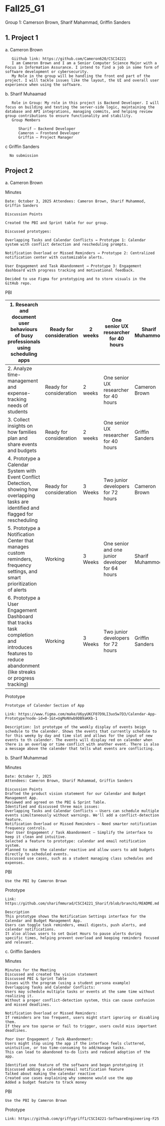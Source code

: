 # Fall25_G1
Group 1: Camerson Brown, Sharif Mahammad, Griffin Sanders

## 1. Project 1

  a. Cameron Brown

       Giithub link: https://github.com/Cameron620/CSCI4221
       I am Cameron Brown and I am a Senior Computer Science Major with a Focus in Information Assurance. I intend to find a job in some form of software development or cybersecurity. 
       My Role in the group will be handling the front end part of the project. I will tackle issues like the layout, the UI and overall user experience when using the software.

  b. Sharif Muhaamad 
  
       Role in Group: My role in this project is Backend Developer. I will focus on building and testing the server-side logic, maintaining the database and API integrations, managing commits, and helping review group contributions to ensure functionality and stability.
       Group Members
   
          Sharif – Backend Developer
          Cameron – Frontend Developer
          Griffin – Project Manager

  c Griffin Sanders

      No submission


## Project 2

a. Cameron Brown

  Minutes

    Date: October 3, 2025 Attendees: Cameron Brown, Sharif Muhammod, Griffin Sanders

    Discussion Points
    
    Created the PBI and Sprint table for our group.
    
    Discussed prototypes:
    
    Overlapping Tasks and Calendar Conflicts → Prototype 1: Calendar system with conflict detection and rescheduling prompts.
    
    Notification Overload or Missed Reminders → Prototype 2: Centralized notification center with customizable alerts.
    
    User Engagement and Task Abandonment → Prototype 3: Engagement dashboard with progress tracking and motivational feedback.
    
    Decided to use Figma for prototyping and to store visuals in the GitHub repo.

  PBI

  | 1. Research and document user behaviours of busy professionals using scheduling apps                                                                   | Ready for consideration | 2 weeks | One senior UX researcher for 40 hours            | Sharif Muhammod | Cameron Brown   |
|--------------------------------------------------------------------------------------------------------------------------------------------------------|-------------------------|---------|--------------------------------------------------|-----------------|-----------------|
| 2. Analyze time-management and expense-tracking needs of students                                                                                      | Ready for consideration | 2 weeks | One senior UX researcher for 40 hours            | Cameron Brown   | Griffin Sanders |
| 3. Collect insights on how families plan and share events and budgets                                                                                  | Ready for consideration | 2 weeks | One senior UX researcher for 40 hours            | Griffin Sanders | Sharif Muhammod |
| 4. Prototype a Calendar System with Event Conflict Detection, showing how overlapping tasks are identified and flagged for rescheduling                | Ready for consideration | 3 Weeks | Two junior developers for 72 hours               | Cameron Brown   | Griffin Sanders |
| 5. Prototype a Notification Center that manages custom reminders, frequency settings, and smart prioritization of alerts                               | Working                 | 3 Weeks | One senior and one junior developer for 64 hours | Sharif Muhammod | Cameron Brown   |
| 6. Prototype a User Engagement Dashboard that tracks task completion and introduces features to reduce abandonment (like streaks or progress tracking) | Working                 | 3 Weeks | Two junior developers for 72 hours               | Griffin Sanders | Sharif Muhammod |
  
  Prototype

    Prototype of Calender Section of App

    Link: https://www.figma.com/make/U6yyUKCF07D9LI3uo5w7D3/Calendar-App-Prototype?node-id=0-1&t=UgMoNVwb9DB9aKKb-1
    
    Description: 1st prototype of the weekly display of events beign schedule to the calender. Shows the events that currently schedule to for this weeky by day and time slot and allows for the input of new events to th calender. The events will display red on calender when there is an overlap or time conflict with another event. There is also a message above the calender that tells what events are conflicting.

b. Sharif Muhammad

  Minutes 

    Date: October 7, 2025
    Attendees: Cameron Brown, Sharif Muhammad, Griffin Sanders
    
    Discussion Points
    Drafted the product vision statement for our Calendar and Budget Management App.
    Reviewed and agreed on the PBI & Sprint Table.
    Identified and discussed three main issues:
    Overlapping Tasks and Calendar Conflicts — Users can schedule multiple events simultaneously without warnings. We'll add a conflict-detection feature.
    Notification Overload or Missed Reminders — Need smarter notification frequency controls.
    Poor User Engagement / Task Abandonment — Simplify the interface to keep it clean and intuitive.
    Selected a feature to prototype: calendar and email notification system.
    Planned to make the calendar reactive and allow users to add budgets directly to scheduled events.
    Discussed use cases, such as a student managing class schedules and expenses.
    

  PBI

    Use the PBI by Cameron Brown

  Prototype

    Link: https://github.com/sharifmmurad/CSCI4221_Sharif/blob/branch1/README.md

    Description
    This prototype shows the Notification Settings interface for the Calendar and Budget Management App.
    Users can toggle task reminders, email digests, push alerts, and calendar notifications.
    It also allows users to set Quiet Hours to pause alerts during specific times, helping prevent overload and keeping reminders focused and relevant.


c. Griffin Sanders

  Minutes

    Minutes for the Meeting
    Discussed and created the vision statement
    Discussed PBI & Sprint Table
    Issues with the program (using a student persona example)
    Overlapping Tasks and Calendar Conflicts:
    Users may schedule multiple tasks or events at the same time without realizing it.
    Without a proper conflict-detection system, this can cause confusion and missed deadlines.
    
    Notification Overload or Missed Reminders:
    If reminders are too frequent, users might start ignoring or disabling them.
    If they are too sparse or fail to trigger, users could miss important deadlines.
    
    Poor User Engagement / Task Abandonment:
    Users might stop using the app if the interface feels cluttered, unintuitive, or too time-consuming to add/manage tasks.
    This can lead to abandoned to-do lists and reduced adoption of the app.
    
    Identified one feature of the software and began prototyping it
    Discussed adding a calendar/email notification feature
    Talked about making the calendar reactive
    Created use cases explaining why someone would use the app
    Added a budget feature to track money


  PBI

    Use the PBI by Cameron Brown

  Prototype

    Link: https://github.com/griffygriff1/CSCI4221-SoftwareEngineering-F25
    

